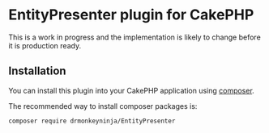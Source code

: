 # EntityPresenter plugin for CakePHP

This is a work in progress and the implementation is likely to change before it is production ready.

## Installation

You can install this plugin into your CakePHP application using [composer](https://getcomposer.org).

The recommended way to install composer packages is:

```
composer require drmonkeyninja/EntityPresenter
```
